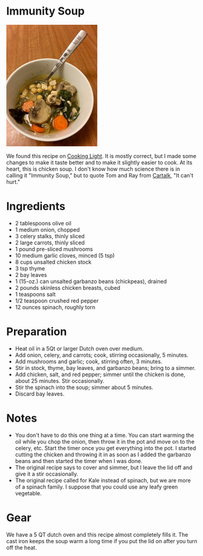 # Immunity Soup

![Immunity Soup](https://github.com/FoodieNerds/cookbook/blob/master/main-course/images/ImmunitySoup.jpg "Immunity Soup")

We found this recipe on [Cooking Light](http://www.cookinglight.com/recipes/immunity-soup). It is mostly correct, but I made some changes to make it taste better and to make it slightly easier to cook. At its heart, this is chicken soup. I don't know how much science there is in calling it "Immunity Soup," but to quote Tom and Ray from [Cartalk](http://www.cartalk.com/), "It can't hurt."

# Ingredients

* 2 tablespoons olive oil
* 1 medium onion, chopped
* 3 celery stalks, thinly sliced
* 2 large carrots, thinly sliced
* 1 pound pre-sliced mushrooms
* 10 medium garlic cloves, minced (5 tsp)
* 8 cups unsalted chicken stock
* 3 tsp thyme
* 2 bay leaves
* 1 (15-oz.) can unsalted garbanzo beans (chickpeas), drained
* 2 pounds skinless chicken breasts, cubed
* 1 teaspoons salt
* 1/2 teaspoon crushed red pepper
* 12 ounces spinach, roughly torn

# Preparation

* Heat oil in a 5Qt or larger Dutch oven over medium.
* Add onion, celery, and carrots; cook, stirring occasionally, 5 minutes.
* Add mushrooms and garlic; cook, stirring often, 3 minutes.
* Stir in stock, thyme, bay leaves, and garbanzo beans; bring to a simmer.
* Add chicken, salt, and red pepper; simmer until the chicken is done, about 25 minutes. Stir occasionally.
* Stir the spinach into the soup; simmer about 5 minutes.
* Discard bay leaves.

# Notes

* You don't have to do this one thing at a time. You can start warming the oil while you chop the onion, then throw it in the pot and move on to the celery, etc. Start the timer once you get everything into the pot. I started cutting the chicken and throwing it in as soon as I added the garbanzo beans and then started the timer when I was done.
* The original recipe says to cover and simmer, but I leave the lid off and give it a stir occasionally.
* The original recipe called for Kale instead of spinach, but we are more of a spinach family. I suppose that you could use any leafy green vegetable.

# Gear

We have a 5 QT dutch oven and this recipe almost completely fills it. The cast iron keeps the soup warm a long time if you put the lid on after you turn off the heat.

